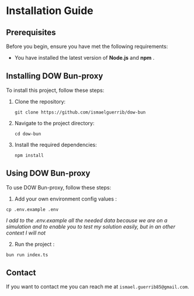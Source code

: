 # Installation Guide

## Prerequisites

Before you begin, ensure you have met the following requirements:

- You have installed the latest version of **Node.js** and **npm** .

## Installing DOW Bun-proxy

To install this project, follow these steps:

1. Clone the repository:

   ```
   git clone https://github.com/ismaelguerrib/dow-bun
   ```

2. Navigate to the project directory:

   ```
   cd dow-bun
   ```

3. Install the required dependencies:
   ```
   npm install
   ```

## Using DOW Bun-proxy

To use DOW Bun-proxy, follow these steps:

1. Add your own environment config values :

```
cp .env.example .env
```

_I add to the .env.example all the needed data because we are on a simulation and to enable you to test my solution easily, but in an other context I will not_

2. Run the project :

```
bun run index.ts
```

## Contact

If you want to contact me you can reach me at `ismael.guerrib85@gmail.com`.

